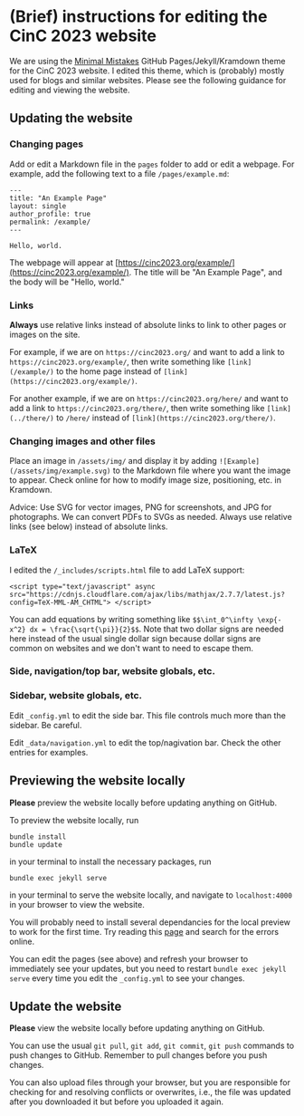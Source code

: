 # (Brief) instructions for editing the CinC 2023 website

We are using the [Minimal Mistakes](https://mmistakes.github.io/minimal-mistakes/) GitHub Pages/Jekyll/Kramdown theme for the CinC 2023 website. I edited this theme, which is (probably) mostly used for blogs and similar websites. Please see the following guidance for editing and viewing the website.

## Updating the website

### Changing pages

Add or edit a Markdown file in the `pages` folder to add or edit a webpage. For example, add the following text to a file `/pages/example.md`:

    ---
    title: "An Example Page"
    layout: single
    author_profile: true
    permalink: /example/
    ---

    Hello, world.

The webpage will appear at [https://cinc2023.org/example/](https://cinc2023.org/example/). The title will be "An Example Page", and the body will be "Hello, world."

### Links

__Always__ use relative links instead of absolute links to link to other pages or images on the site.

For example, if we are on `https://cinc2023.org/` and want to add a link to `https://cinc2023.org/example/`, then write something like `[link](/example/)` to the home page instead of `[link](https://cinc2023.org/example/)`.

For another example, if we are on `https://cinc2023.org/here/` and want to add a link to `https://cinc2023.org/there/`, then write something like `[link](../there/)` to `/here/` instead of `[link](https://cinc2023.org/there/)`.

### Changing images and other files

Place an image in `/assets/img/` and display it by adding `![Example](/assets/img/example.svg)` to the Markdown file where you want the image to appear. Check online for how to modify image size, positioning, etc. in Kramdown.

Advice: Use SVG for vector images, PNG for screenshots, and JPG for photographs. We can convert PDFs to SVGs as needed. Always use relative links (see below) instead of absolute links.

### LaTeX

I edited the `/_includes/scripts.html` file to add LaTeX support:

    <script type="text/javascript" async src="https://cdnjs.cloudflare.com/ajax/libs/mathjax/2.7.7/latest.js?config=TeX-MML-AM_CHTML"> </script>

You can add equations by writing something like `$$\int_0^\infty \exp{-x^2} dx = \frac{\sqrt{\pi}}{2}$$`. Note that two dollar signs are needed here instead of the usual single dollar sign because dollar signs are common on websites and we don't want to need to escape them.

### Side, navigation/top bar, website globals, etc.

### Sidebar, website globals, etc.

Edit `_config.yml` to edit the side bar. This file controls much more than the sidebar. Be careful.

Edit `_data/navigation.yml` to edit the top/nagivation bar. Check the other entries for examples.

## Previewing the website locally

__Please__ preview the website locally before updating anything on GitHub.

To preview the website locally, run

    bundle install
    bundle update

in your terminal to install the necessary packages, run

    bundle exec jekyll serve

in your terminal to serve the website locally, and navigate to `localhost:4000` in your browser to view the website.

You will probably need to install several dependancies for the local preview to work for the first time. Try reading this [page](https://docs.github.com/en/pages/setting-up-a-github-pages-site-with-jekyll/testing-your-github-pages-site-locally-with-jekyll) and search for the errors online.

You can edit the pages (see above) and refresh your browser to immediately see your updates, but you need to restart `bundle exec jekyll serve` every time you edit the `_config.yml` to see your changes.

## Update the website

__Please__ view the website locally before updating anything on GitHub.

You can use the usual `git pull`, `git add`, `git commit`, `git push` commands to push changes to GitHub. Remember to pull changes before you push changes.

You can also upload files through your browser, but you are responsible for checking for and resolving conflicts or overwrites, i.e., the file was updated after you downloaded it but before you uploaded it again.
